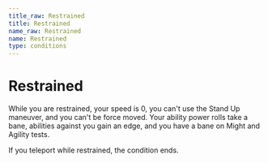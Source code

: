 ```yaml
---
title_raw: Restrained
title: Restrained
name_raw: Restrained
name: Restrained
type: conditions
---
```


# Restrained

While you are restrained, your speed is 0, you can't use the Stand Up maneuver, and you can't be force moved. Your ability power rolls take a bane, abilities against you gain an edge, and you have a bane on Might and Agility tests.

If you teleport while restrained, the condition ends.
